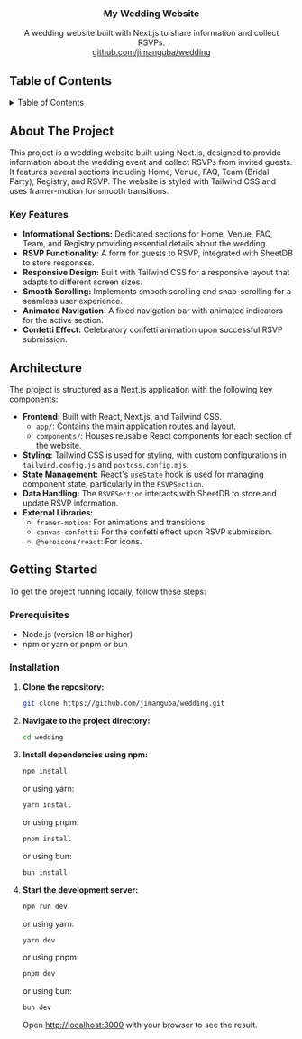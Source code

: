 <div align="center">

<h3 align="center">My Wedding Website</h3>

  <p align="center">
    A wedding website built with Next.js to share information and collect RSVPs.
    <br />
     <a href="https://github.com/jimanguba/wedding">github.com/jimanguba/wedding</a>
  </p>
</div>

## Table of Contents

<details>
  <summary>Table of Contents</summary>
  <ol>
    <li>
      <a href="#about-the-project">About The Project</a>
      <ul>
        <li><a href="#key-features">Key Features</a></li>
      </ul>
    </li>
    <li><a href="#architecture">Architecture</a></li>
    <li>
      <a href="#getting-started">Getting Started</a>
      <ul>
        <li><a href="#prerequisites">Prerequisites</a></li>
        <li><a href="#installation">Installation</a></li>
      </ul>
    </li>
    <li><a href="#acknowledgments">Acknowledgments</a></li>
  </ol>
</details>

## About The Project

This project is a wedding website built using Next.js, designed to provide information about the wedding event and collect RSVPs from invited guests. It features several sections including Home, Venue, FAQ, Team (Bridal Party), Registry, and RSVP. The website is styled with Tailwind CSS and uses framer-motion for smooth transitions.

### Key Features

- **Informational Sections:** Dedicated sections for Home, Venue, FAQ, Team, and Registry providing essential details about the wedding.
- **RSVP Functionality:** A form for guests to RSVP, integrated with SheetDB to store responses.
- **Responsive Design:** Built with Tailwind CSS for a responsive layout that adapts to different screen sizes.
- **Smooth Scrolling:** Implements smooth scrolling and snap-scrolling for a seamless user experience.
- **Animated Navigation:** A fixed navigation bar with animated indicators for the active section.
- **Confetti Effect:** Celebratory confetti animation upon successful RSVP submission.

## Architecture

The project is structured as a Next.js application with the following key components:

- **Frontend:** Built with React, Next.js, and Tailwind CSS.
  - `app/`: Contains the main application routes and layout.
  - `components/`: Houses reusable React components for each section of the website.
- **Styling:** Tailwind CSS is used for styling, with custom configurations in `tailwind.config.js` and `postcss.config.mjs`.
- **State Management:** React's `useState` hook is used for managing component state, particularly in the `RSVPSection`.
- **Data Handling:** The `RSVPSection` interacts with SheetDB to store and update RSVP information.
- **External Libraries:**
  - `framer-motion`: For animations and transitions.
  - `canvas-confetti`: For the confetti effect upon RSVP submission.
  - `@heroicons/react`: For icons.

## Getting Started

To get the project running locally, follow these steps:

### Prerequisites

- Node.js (version 18 or higher)
- npm or yarn or pnpm or bun

### Installation

1. **Clone the repository:**
   ```sh
   git clone https://github.com/jimanguba/wedding.git
   ```
2. **Navigate to the project directory:**
   ```sh
   cd wedding
   ```
3. **Install dependencies using npm:**
   ```sh
   npm install
   ```
   or using yarn:
   ```sh
   yarn install
   ```
   or using pnpm:
   ```sh
   pnpm install
   ```
   or using bun:
   ```sh
   bun install
   ```
4. **Start the development server:**
   ```sh
   npm run dev
   ```
   or using yarn:
   ```sh
   yarn dev
   ```
   or using pnpm:
   ```sh
   pnpm dev
   ```
    or using bun:
   ```sh
   bun dev
   ```

   Open [http://localhost:3000](http://localhost:3000) with your browser to see the result.

